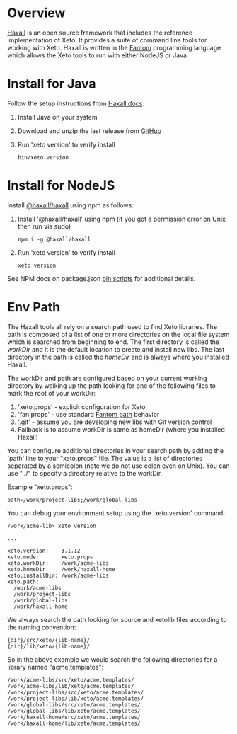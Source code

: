 # Overview

[Haxall](https://haxall.io) is an open source framework that includes
the reference implementation of Xeto. It provides a suite of command
line tools for working with Xeto.  Haxall is written in the [Fantom](https://fantom.org)
programming language which allows the Xeto tools to run with either
NodeJS or Java.

# Install for Java

Follow the setup instructions from [Haxall docs](https://haxall.io/doc/docHaxall/Setup):

1. Install Java on your system
2. Download and unzip the last release from [GitHub](https://github.com/haxall/haxall/releases)
3. Run 'xeto version' to verify install

   ```
   bin/xeto version
   ```

# Install for NodeJS

Install [@haxall/haxall](https://www.npmjs.com/package/@haxall/haxall) using
npm as follows:

1. Install '@haxall/haxall' using npm (if you get a permission error on Unix
   then run via sudo)

    ```
    npm i -g @haxall/haxall
    ```

2. Run 'xeto version' to verify install

   ```
   xeto version
   ```

See NPM docs on package.json [bin scripts](https://docs.npmjs.com/cli/v10/configuring-npm/package-json#bin) for additional details.

# Env Path

The Haxall tools all rely on a search path used to find Xeto libraries.  The
path is composed of a list of one or more directories on the local
file system which is searched from beginning to end.  The first directory
is called the *workDir* and it is the default location to create and
install new libs.  The last directory in the path is called the *homeDir*
and is always where you installed Haxall.

The workDir and path are configured based on your current working
directory by walking up the path looking for one of the following files
to mark the root of your workDir:

1. 'xeto.props' - explicit configuration for Xeto
2. 'fan.props' - use standard [Fantom path](https://fantom.org/doc/docLang/Env#PathEnv) behavior
3. '.git' - assume you are developing new libs with Git version control
4. Fallback is to assume workDir is same as homeDir (where you installed Haxall)

You can configure additional directories in your search path by adding the 'path'
line to your "xeto.props" file. The value is a list of directories separated by
a semicolon (note we do not use colon even on Unix).  You can use "../" to
specify a directory relative to the workDir.

Example "xeto.props":

```
path=/work/project-libs;/work/global-libs
```

You can debug your environment setup using the 'xeto version' command:

```
/work/acme-lib> xeto version

...

xeto.version:    3.1.12
xeto.mode:       xeto.props
xeto.workDir:    /work/acme-libs
xeto.homeDir:    /work/haxall-home
xeto.installDir: /work/acme-libs
xeto.path:
  /work/acme-libs
  /work/project-libs
  /work/global-libs
  /work/haxall-home
```

We always search the path looking for source and xetolib files according
to the naming convention:

```
{dir}/src/xeto/{lib-name}/
{dir}/lib/xeto/{lib-name}/
```

So in the above example we would search the following directories
for a library named "acme.templates":

```
/work/acme-libs/src/xeto/acme.templates/
/work/acme-libs/lib/xeto/acme.templates/
/work/project-libs/src/xeto/acme.templates/
/work/project-libs/lib/xeto/acme.templates/
/work/global-libs/src/xeto/acme.templates/
/work/global-libs/lib/xeto/acme.templates/
/work/haxall-home/src/xeto/acme.templates/
/work/haxall-home/lib/xeto/acme.templates/
```





